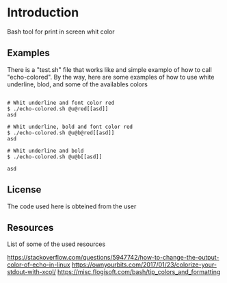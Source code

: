 # Introduction

Bash tool for print in screen whit color

## Examples

There is a "test.sh" file that works like and simple examplo of how to call "echo-colored".
By the way, here are some examples of how to use white underline, blod, and some of the availables colors

```

# Whit underline and font color red
$ ./echo-colored.sh @u@red[[asd]]
asd

# Whit underline, bold and font color red 
$ ./echo-colored.sh @u@b@red[[asd]]
asd

# Whit underline and bold
$ ./echo-colored.sh @u@b[[asd]]

asd
```

## License

The code used here is obteined from the user 

## Resources

List of some of the used resources

https://stackoverflow.com/questions/5947742/how-to-change-the-output-color-of-echo-in-linux
https://ownyourbits.com/2017/01/23/colorize-your-stdout-with-xcol/
https://misc.flogisoft.com/bash/tip_colors_and_formatting
